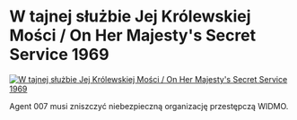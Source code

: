 W tajnej służbie Jej Królewskiej Mości / On Her Majesty's Secret Service 1969 
=============
[![W tajnej służbie Jej Królewskiej Mości / On Her Majesty's Secret Service 1969 ](http://vidos.pl/images/player.gif)](http://vidos.pl/w-tajnej-sluzbie-jej-krolewskiej-mosci-on-her-majesty-s-secret-service-1969)

 Agent 007 musi zniszczyć niebezpieczną organizację przestępczą WIDMO.
